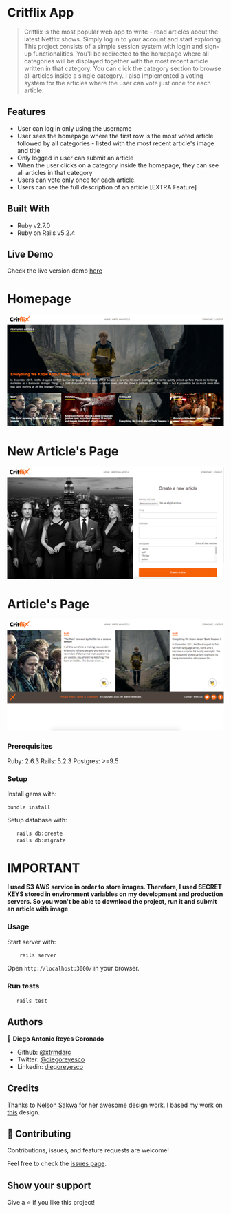 # Critflix App

> Criftlix is the most popular web app to write - read articles about the latest Netflix shows. Simply log in to your account and start exploring.  This project consists of a simple session system with login and sign-up functionalities. You'll be redirected to the homepage where all categories will be displayed together with the most recent article written in that category. You can click the category section to browse all articles inside a single category. I also implemented a voting system for the articles where the user can vote just once for each article.


## Features

- User can log in only using the username
- User sees the homepage where the first row is the most voted article followed by all categories - listed with the most recent article's image and title
- Only logged in user can submit an article
- When the user clicks on a category inside the homepage, they can see all articles in that category
- Users can vote only once for each article.
- Users can see the full description of an article [EXTRA Feature]

## Built With

- Ruby v2.7.0
- Ruby on Rails v5.2.4

## Live Demo

Check the live version demo [here](https://quiet-wave-65450.herokuapp.com/)

# Homepage
![Critflix homepage](/public/critflix_homepage.png)

# New Article's Page
![Critflix new](/public/new_article.png)

# Article's Page
![Critflix articles](/public/critflix_articles.png)

### Prerequisites

Ruby: 2.6.3
Rails: 5.2.3
Postgres: >=9.5

### Setup

Install gems with:

```
bundle install
```

Setup database with:

```
   rails db:create
   rails db:migrate
```

# IMPORTANT
**I used S3 AWS service in order to store images. Therefore, I used SECRET KEYS stored in environment variables on my development and production servers. So you won't be able to download the project, run it and submit an article with image**

### Usage

Start server with:

```
    rails server
```

Open `http://localhost:3000/` in your browser.

### Run tests

```
   rails test
```

## Authors

👤 **Diego Antonio Reyes Coronado**

- Github: [@xtrmdarc](https://github.com/xtrmdarc)
- Twitter: [@diegoreyesco](https://twitter.com/DiegoAn91629127)
- Linkedin: [diegoreyesco](https://www.linkedin.com/in/diego-reyes-coronado)

## Credits

Thanks to [Nelson Sakwa](https://www.behance.net/sakwadesignstudio) for her awesome design work. I based my work on  [this](https://www.behance.net/gallery/14554909/liFEsTlye-Mobile-version) design.

## 🤝 Contributing

Contributions, issues, and feature requests are welcome!

Feel free to check the [issues page](issues/).

## Show your support

Give a ⭐️ if you like this project!
